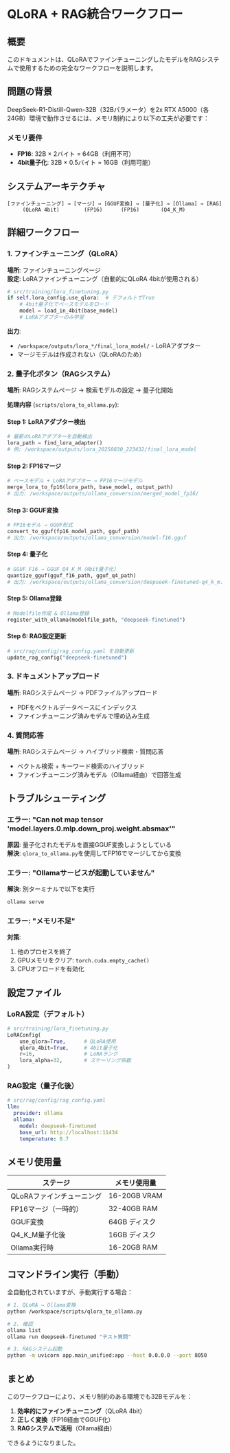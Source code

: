 # QLoRA + RAG統合ワークフロー

## 概要
このドキュメントは、QLoRAでファインチューニングしたモデルをRAGシステムで使用するための完全なワークフローを説明します。

## 問題の背景
DeepSeek-R1-Distill-Qwen-32B（32Bパラメータ）を2x RTX A5000（各24GB）環境で動作させるには、メモリ制約により以下の工夫が必要です：

### メモリ要件
- **FP16**: 32B × 2バイト = 64GB（利用不可）
- **4bit量子化**: 32B × 0.5バイト = 16GB（利用可能）

## システムアーキテクチャ

```
[ファインチューニング] → [マージ] → [GGUF変換] → [量子化] → [Ollama] → [RAG]
     (QLoRA 4bit)        (FP16)      (FP16)       (Q4_K_M)
```

## 詳細ワークフロー

### 1. ファインチューニング（QLoRA）
**場所**: ファインチューニングページ  
**設定**: LoRAファインチューニング（自動的にQLoRA 4bitが使用される）

```python
# src/training/lora_finetuning.py
if self.lora_config.use_qlora:  # デフォルトでTrue
    # 4bit量子化でベースモデルをロード
    model = load_in_4bit(base_model)
    # LoRAアダプターのみ学習
```

**出力**:
- `/workspace/outputs/lora_*/final_lora_model/` - LoRAアダプター
- マージモデルは作成されない（QLoRAのため）

### 2. 量子化ボタン（RAGシステム）
**場所**: RAGシステムページ → 検索モデルの設定 → 量子化開始

**処理内容** (`scripts/qlora_to_ollama.py`):

#### Step 1: LoRAアダプター検出
```python
# 最新のLoRAアダプターを自動検出
lora_path = find_lora_adapter()
# 例: /workspace/outputs/lora_20250830_223432/final_lora_model
```

#### Step 2: FP16マージ
```python
# ベースモデル + LoRAアダプター → FP16マージモデル
merge_lora_to_fp16(lora_path, base_model, output_path)
# 出力: /workspace/outputs/ollama_conversion/merged_model_fp16/
```

#### Step 3: GGUF変換
```python
# FP16モデル → GGUF形式
convert_to_gguf(fp16_model_path, gguf_path)
# 出力: /workspace/outputs/ollama_conversion/model-f16.gguf
```

#### Step 4: 量子化
```python
# GGUF F16 → GGUF Q4_K_M（4bit量子化）
quantize_gguf(gguf_f16_path, gguf_q4_path)
# 出力: /workspace/outputs/ollama_conversion/deepseek-finetuned-q4_k_m.gguf
```

#### Step 5: Ollama登録
```python
# Modelfile作成 & Ollama登録
register_with_ollama(modelfile_path, "deepseek-finetuned")
```

#### Step 6: RAG設定更新
```python
# src/rag/config/rag_config.yaml を自動更新
update_rag_config("deepseek-finetuned")
```

### 3. ドキュメントアップロード
**場所**: RAGシステムページ → PDFファイルアップロード

- PDFをベクトルデータベースにインデックス
- ファインチューニング済みモデルで埋め込み生成

### 4. 質問応答
**場所**: RAGシステムページ → ハイブリッド検索・質問応答

- ベクトル検索 + キーワード検索のハイブリッド
- ファインチューニング済みモデル（Ollama経由）で回答生成

## トラブルシューティング

### エラー: "Can not map tensor 'model.layers.0.mlp.down_proj.weight.absmax'"
**原因**: 量子化されたモデルを直接GGUF変換しようとしている  
**解決**: `qlora_to_ollama.py`を使用してFP16でマージしてから変換

### エラー: "Ollamaサービスが起動していません"
**解決**: 別ターミナルで以下を実行
```bash
ollama serve
```

### エラー: "メモリ不足"
**対策**:
1. 他のプロセスを終了
2. GPUメモリをクリア: `torch.cuda.empty_cache()`
3. CPUオフロードを有効化

## 設定ファイル

### LoRA設定（デフォルト）
```python
# src/training/lora_finetuning.py
LoRAConfig(
    use_qlora=True,      # QLoRA使用
    qlora_4bit=True,     # 4bit量子化
    r=16,                # LoRAランク
    lora_alpha=32,       # スケーリング係数
)
```

### RAG設定（量子化後）
```yaml
# src/rag/config/rag_config.yaml
llm:
  provider: ollama
  ollama:
    model: deepseek-finetuned
    base_url: http://localhost:11434
    temperature: 0.7
```

## メモリ使用量

| ステージ | メモリ使用量 |
|---------|------------|
| QLoRAファインチューニング | 16-20GB VRAM |
| FP16マージ（一時的） | 32-40GB RAM |
| GGUF変換 | 64GB ディスク |
| Q4_K_M量子化後 | 16GB ディスク |
| Ollama実行時 | 16-20GB RAM |

## コマンドライン実行（手動）

全自動化されていますが、手動実行する場合：

```bash
# 1. QLoRA → Ollama変換
python /workspace/scripts/qlora_to_ollama.py

# 2. 確認
ollama list
ollama run deepseek-finetuned "テスト質問"

# 3. RAGシステム起動
python -m uvicorn app.main_unified:app --host 0.0.0.0 --port 8050
```

## まとめ

このワークフローにより、メモリ制約のある環境でも32Bモデルを：
1. **効率的にファインチューニング**（QLoRA 4bit）
2. **正しく変換**（FP16経由でGGUF化）
3. **RAGシステムで活用**（Ollama経由）

できるようになりました。